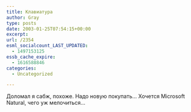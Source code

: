 ```yaml
---
title: Клавиатура
author: Gray
type: posts
date: 2003-01-25T07:54:15+00:00
excerpt:
url: /2354
esml_socialcount_LAST_UPDATED:
  - 1497153125
essb_cache_expire:
  - 1616588846
categories:
  - Uncategorized

---
```








Доломал я сабж, похоже. Надо новую покупать&#8230; Хочется Microsoft Natural, чего уж мелочиться&#8230;